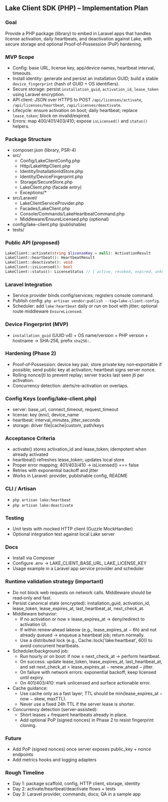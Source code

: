 ## Lake Client SDK (PHP) – Implementation Plan

### Goal
Provide a PHP package (library) to embed in Laravel apps that handles license activation, daily heartbeats, and deactivation against Lake, with secure storage and optional Proof‑of‑Possession (PoP) hardening.

### MVP Scope
- Config: base URL, license key, app/device names, heartbeat interval, timeouts.
- Install identity: generate and persist an installation GUID; build a stable `device_fingerprint` (hash of GUID + OS identifiers).
- Secure storage: persist `installation_guid`, `activation_id`, `lease_token` using Laravel encryption.
- API client: JSON over HTTPS to POST `/api/licenses/activate`, `/api/licenses/heartbeat`, `/api/licenses/deactivate`.
- Lifecycle: ensure activation on boot; daily heartbeat; replace `lease_token`; block on invalid/expired.
- Errors: map 400/401/403/410; expose `isLicensed()` and `status()` helpers.

### Package Structure
- composer.json (library, PSR-4)
- src/
  - Config/LakeClientConfig.php
  - Http/LakeHttpClient.php
  - Identity/InstallationIdStore.php
  - Identity/DeviceFingerprint.php
  - Storage/SecureStore.php
  - LakeClient.php (facade entry)
  - Exceptions/*
- src/Laravel/
  - LakeClientServiceProvider.php
  - Facades/LakeClient.php
  - Console/Commands/LakeHeartbeatCommand.php
  - Middleware/EnsureLicensed.php (optional)
- config/lake-client.php (publishable)
- tests/

### Public API (proposed)
```php
LakeClient::activate(string $licenseKey = null): ActivationResult
LakeClient::heartbeat(): HeartbeatResult
LakeClient::deactivate(): void
LakeClient::isLicensed(): bool
LakeClient::status(): LicenseStatus // { active, revoked, expired, unknown }
```

### Laravel Integration
- Service provider binds config/services; registers console command.
- Publish config: `php artisan vendor:publish --tag=lake-client-config`.
- Scheduler: add `lake:heartbeat` daily or run on boot with jitter; optional route middleware `EnsureLicensed`.

### Device Fingerprint (MVP)
- `installation_guid` (UUID v4) + OS name/version + PHP version + hostname → SHA‑256, prefix `sha256:`.

### Hardening (Phase 2)
- Proof‑of‑Possession: device key pair, store private key non‑exportable if possible; send public key at activation; heartbeat signs server nonce.
- Rolling nonce/jti to prevent replay; server tracks last seen jti per activation.
- Concurrency detection: alerts/re-activation on overlaps.

### Config Keys (config/lake-client.php)
- server: base_url, connect_timeout, request_timeout
- license: key (env), device_name
- heartbeat: interval_minutes, jitter_seconds
- storage: driver file|cache|custom, path/keys

### Acceptance Criteria
- activate() stores activation_id and lease_token; idempotent when already activated
- heartbeat() refreshes lease_token; updates local store
- Proper error mapping; 401/403/410 → isLicensed() === false
- Retries with exponential backoff and jitter
- Works in Laravel: provider, publishable config, README

### CLI / Artisan
- `php artisan lake:heartbeat`
- `php artisan lake:deactivate`

### Testing
- Unit tests with mocked HTTP client (Guzzle MockHandler)
- Optional integration test against local Lake server

### Docs
- Install via Composer
- Configure .env → LAKE_CLIENT_BASE_URL, LAKE_LICENSE_KEY
- Usage example in a Laravel app service provider and scheduler

### Runtime validation strategy (important)
- Do not block web requests on network calls. Middleware should be read‑only and fast.
- Persist canonical state (encrypted): installation_guid, activation_id, lease_token, lease_expires_at, last_heartbeat_at, next_check_at.
- Middleware behavior:
  - If no activation or now ≥ lease_expires_at → deny/redirect to activation UI.
  - If within renew‑ahead lakeow (e.g., lease_expires_at − 6h) and not already queued → enqueue a heartbeat job; return normally.
  - Use a distributed lock (e.g., Cache::lock('lake:heartbeat', 60)) to avoid concurrent heartbeats.
- Scheduler/background job:
  - Run hourly or on boot: if now ≥ next_check_at → perform heartbeat.
  - On success: update lease_token, lease_expires_at, last_heartbeat_at, and set next_check_at = lease_expires_at − renew_ahead − jitter.
  - On failure with network errors: exponential backoff; keep licensed until expiry.
  - On 401/403/410: mark unlicensed and surface actionable error.
- Cache guidance:
  - Use cache only as a fast layer; TTL should be min(lease_expires_at − now − skew, maxTTL).
  - Never use a fixed 24h TTL if the server lease is shorter.
- Concurrency detection (server‑assisted):
  - Short leases + frequent heartbeats already in place.
  - Add optional PoP (signed nonces) in Phase 2 to resist fingerprint cloning.

### Future
- Add PoP (signed nonces) once server exposes public_key + nonce endpoints
- Add metrics hooks and logging adapters

### Rough Timeline
- Day 1: package scaffold, config, HTTP client, storage, identity
- Day 2: activate/heartbeat/deactivate flows + tests
- Day 3: Laravel provider, commands, docs; QA in a sample app

